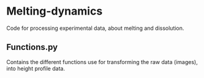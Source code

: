 # Melting-dynamics
Code for processing experimental data, about melting and dissolution.

## Functions.py
Contains the different functions use for transforming the raw data (images), into height profile data.
